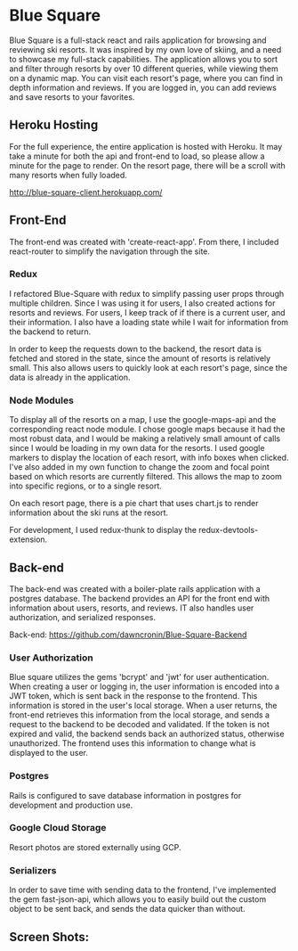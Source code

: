 # Blue Square

Blue Square is a full-stack react and rails application for browsing and reviewing ski resorts. It was inspired by my own love of skiing, and a need to showcase my full-stack capabilities. The application allows you to sort and filter through resorts by over 10 different queries, while viewing them on a dynamic map. You can visit each resort's page, where you can find in depth information and reviews. If you are logged in, you can add reviews and save resorts to your favorites.

## Heroku Hosting

For the full experience, the entire application is hosted with Heroku. It may take a minute for both the api and front-end to load, so please allow a minute for the page to render. On the resort page, there will be a scroll with many resorts when fully loaded.

http://blue-square-client.herokuapp.com/


## Front-End

The front-end was created with 'create-react-app'. From there, I included react-router to simplify the navigation through the site. 

### Redux

I refactored Blue-Square with redux to simplify passing user props through multiple children. Since I was using it for users, I also created actions for resorts and reviews. For users, I keep track of if there is a current user, and their information. I also have a loading state while I wait for information from the backend to return. 

In order to keep the requests down to the backend, the resort data is fetched and stored in the state, since the amount of resorts is relatively small. This also allows users to quickly look at each resort's page, since the data is already in the application.
 
### Node Modules

To display all of the resorts on a map, I use the google-maps-api and the corresponding react node module. I chose google maps because it had the most robust data, and I would be making a relatively small amount of calls since I would be loading in my own data for the resorts. I used google markers to display the location of each resort, with info boxes when clicked. I've also added in my own function to change the zoom and focal point based on which resorts are currently filtered. This allows the map to zoom into specific regions, or to a single resort. 

On each resort page, there is a pie chart that uses chart.js to render information about the ski runs at the resort. 

For development, I used redux-thunk to display the redux-devtools-extension.

## Back-end
 
The back-end was created with a boiler-plate rails application with a postgres database. The backend provides an API for the front end with information about users, resorts, and reviews. IT also handles user authorization, and serialized responses.
 
Back-end: https://github.com/dawncronin/Blue-Square-Backend
 
### User Authorization
 
Blue square utilizes the gems 'bcrypt' and 'jwt' for user authentication. When creating a user or logging in, the user information is encoded into a JWT token, which is sent back in the response to the frontend. This information is stored in the user's local storage. When a user returns, the front-end retrieves this information from the local storage, and sends a request to the backend to be decoded and validated. If the token is not expired and valid, the backend sends back an authorized status, otherwise unauthorized. The frontend uses this information to change what is displayed to the user.
 
### Postgres
 
Rails is configured to save database information in postgres for development and production use. 
 
### Google Cloud Storage
 
Resort photos are stored externally using GCP.
 
### Serializers
 
In order to save time with sending data to the frontend, I've implemented the gem fast-json-api, which allows you to easily build out the custom object to be sent back, and sends the data quicker than without.
 
## Screen Shots:

